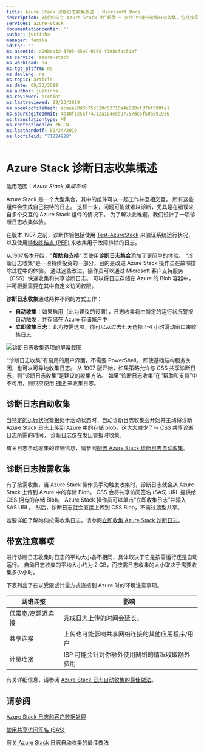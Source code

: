 ```yaml
---
title: Azure Stack 诊断日志收集概述 | Microsoft Docs
description: 说明如何在 Azure Stack 的“帮助 + 支持”中进行诊断日志收集，包括按需日志收集和自动日志收集。
services: azure-stack
documentationcenter: ''
author: justinha
manager: femila
editor: ''
ms.assetid: a20bea32-3705-45e8-9168-f198cfac51af
ms.service: azure-stack
ms.workload: na
ms.tgt_pltfrm: na
ms.devlang: na
ms.topic: article
ms.date: 09/23/2019
ms.author: justinha
ms.reviewer: prchint
ms.lastreviewed: 09/23/2019
ms.openlocfilehash: ecaea28d3b753520c53710a4e888cf37bf508fe1
ms.sourcegitcommit: 4e48f1e5af74712a104eda97757dc5f50a591936
ms.translationtype: MT
ms.contentlocale: zh-CN
ms.lasthandoff: 09/24/2019
ms.locfileid: "71224928"
---
```

# <a name="overview-of-azure-stack-diagnostic-log-collection"></a>Azure Stack 诊断日志收集概述 

适用范围：*Azure Stack 集成系统*

Azure Stack 是一个大型集合，其中的组件可以一起工作并互相交互。 所有这些组件会生成自己独特的日志。 这样一来，问题可能就难以诊断，尤其是在错误来自多个交互的 Azure Stack 组件的情况下。 为了解决此难题，我们设计了一项诊断日志收集体验。 

在版本 1907 之前，诊断体验包括使用 [Test-AzureStack](azure-stack-diagnostic-test.md) 来验证系统运行状况，以及使用[特权终结点 (PEP)](azure-stack-configure-on-demand-diagnostic-log-collection.md#using-pep) 来收集用于故障排除的日志。 

从1907版本开始，"**帮助和支持**" 页使用**诊断日志集合**添加了更简单的体验。 
“诊断日志收集”是一项持续投资的一部分，目的是改进 Azure Stack 操作员在故障排除过程中的体验。 通过这些改进，操作员可以通过 Microsoft 客户支持服务（CSS）快速收集和共享诊断日志。 可以将日志存储在 Azure 的 Blob 容器中，并可根据需要在其中自定义访问权限。    
   
**诊断日志收集**通过两种不同的方式工作：

- **自动收集**：如果启用（此为建议的设置），日志收集将由特定的运行状况警报自动触发，并存储在 Azure 存储帐户中
- **立即收集日志**：此为按需选项，你可以从过去七天选择 1-4 小时滑动窗口来收集日志

![诊断日志收集选项的屏幕截图](media/azure-stack-automatic-log-collection/azure-stack-log-collection-overview.png)

“诊断日志收集”有易用的用户界面，不需要 PowerShell。 即使基础结构服务关闭，也可以可靠地收集日志。
从 1907 版开始，如果策略允许与 CSS 共享诊断日志，则“诊断日志收集”是建议的收集方法。 如果“诊断日志收集”在“帮助和支持”中不可用，则只应使用 [PEP](azure-stack-configure-on-demand-diagnostic-log-collection.md#using-pep) 来收集日志。

## <a name="automatic-diagnostic-log-collection"></a>诊断日志自动收集 

当[特定的运行状况警报](azure-stack-configure-automatic-diagnostic-log-collection.md#automatic-diagnostic-log-collection-alerts)处于活动状态时，自动诊断日志收集会开始并主动将诊断 Azure Stack 日志上传到 Azure 中的存储 blob，这大大减少了与 CSS 共享诊断日志所需的时间。 诊断日志仅在发出警报时收集。  

有关日志自动收集的详细信息，请参阅[配置 Azure Stack 诊断日志自动收集](azure-stack-configure-automatic-diagnostic-log-collection.md)。

## <a name="on-demand-diagnostic-log-collection"></a>诊断日志按需收集

有了按需收集，当 Azure Stack 操作员手动触发收集时，诊断日志就会从 Azure Stack 上传到 Azure 中的存储 Blob。
CSS 会将共享访问签名 (SAS) URL 提供给 CSS 拥有的存储 Blob。 Azure Stack 操作员可以单击“立即收集日志”并输入 SAS URL。 然后，诊断日志就会直接上传到 CSS Blob，不需过渡型共享。 

若要详细了解如何按需收集日志，请参阅[立即收集 Azure Stack 诊断日志](azure-stack-configure-on-demand-diagnostic-log-collection.md)。

## <a name="bandwidth-considerations"></a>带宽注意事项

进行诊断日志收集时日志的平均大小各不相同，具体取决于它是按需运行还是自动运行。 自动日志收集的平均大小约为 2 GB，而按需日志收集的大小取决于需要收集多少小时。 

下表列出了在以受限或计量方式连接到 Azure 时的环境注意事项。

| 网络连接 | 影响 |
|--------------------|--------|
| 低带宽/高延迟连接 | 完成日志上传的时间会延长。 | 
| 共享连接 | 上传也可能影响共享网络连接的其他应用程序/用户 |
| 计量连接 | ISP 可能会针对你额外使用网络的情况收取额外费用 |

有关详细信息，请参阅 [Azure Stack 日志自动收集的最佳做法](azure-stack-best-practices-automatic-diagnostic-log-collection.md)。

## <a name="see-also"></a>请参阅

[Azure Stack 日志和客户数据处理](https://docs.microsoft.com/azure-stack/operator/azure-stack-data-collection)

[使用共享访问签名 (SAS)](https://docs.microsoft.com/azure/storage/common/storage-dotnet-shared-access-signature-part-1)

[有关 Azure Stack 日志自动收集的最佳做法](azure-stack-best-practices-automatic-diagnostic-log-collection.md)
